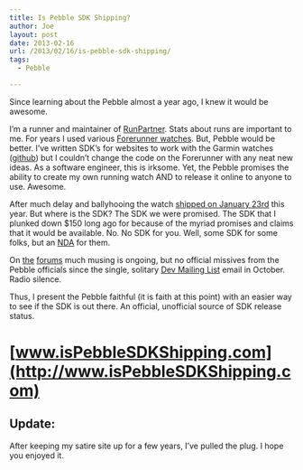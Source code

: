 ```yaml
---
title: Is Pebble SDK Shipping?
author: Joe
layout: post
date: 2013-02-16
url: /2013/02/16/is-pebble-sdk-shipping/
tags:
  - Pebble

---
```

Since learning about the Pebble almost a year ago, I knew it would be awesome.

I&#8217;m a runner and maintainer of [RunPartner][1]. Stats about runs are important to me. For years I used various [Forerunner watches][2]. But, Pebble would be better. I&#8217;ve written SDK&#8217;s for websites to work with the Garmin watches ([github][3]) but I couldn&#8217;t change the code on the Forerunner with any neat new ideas. As a software engineer, this is irksome. Yet, the Pebble promises the ability to create my own running watch AND to release it online to anyone to use. Awesome.

After much delay and ballyhooing the watch [shipped on January 23rd][4] this year. But where is the SDK? The SDK we were promised. The SDK that I plunked down $150 long ago for because of the myriad promises and claims that it would be available. No. No SDK for you. Well, some SDK for some folks, but an [NDA][5] for them.

On [the][6] [forums][7] much musing is ongoing, but no official missives from the Pebble officials since the single, solitary [Dev Mailing List][8] email in October. Radio silence.

Thus, I present the Pebble faithful (it is faith at this point) with an easier way to see if the SDK is out there. An official, unofficial source of SDK release status. 

# [www.isPebbleSDKShipping.com](http://www.isPebbleSDKShipping.com)

## Update:
After keeping my satire site up for a few years, I’ve pulled the plug. I hope you enjoyed it.

 [1]: http://www.runpartner.com
 [2]: http://www.garmin.com/us/support/#/{6d19e750-030b-11dc-e9ab-000000000000}/Running/{64bfd220-03bc-11dc-786a-000000000000}
 [3]: https://github.com/lauflabs/gwt-garmin-api
 [4]: http://www.kickstarter.com/projects/597507018/pebble-e-paper-watch-for-iphone-and-android/posts/391088
 [5]: http://news.ycombinator.com/item?id=5218928
 [6]: http://forums.getpebble.com/topics/697
 [7]: http://forums.getpebble.com/topics/1998
 [8]: http://getinpulse.us2.list-manage1.com/subscribe?u=dd6d54b0e22472d9f5004013a&id=9548e2c0aa
 
